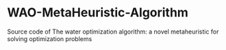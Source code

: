 # WAO-MetaHeuristic-Algorithm
Source code of The water optimization algorithm: a novel metaheuristic for solving optimization problems
